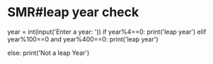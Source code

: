 # SMR#leap year check

year = int(input('Enter a year: '))
if year%4==0:
    print('leap year')
elif year%100==0 and year%400==0:
    print('leap year')
    
else:
        print('Not a leap Year')
        
